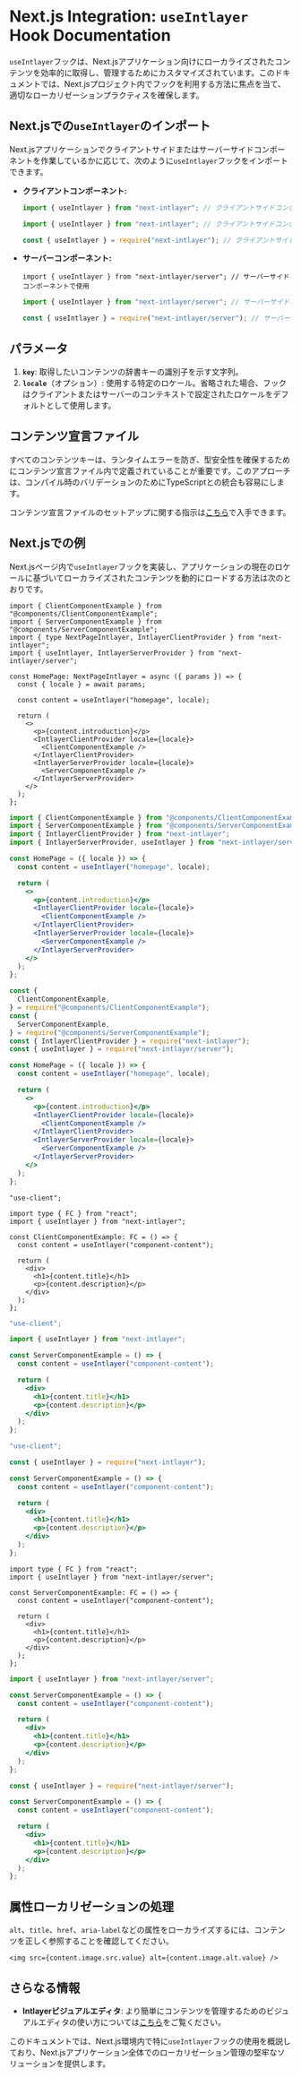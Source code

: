 # Next.js Integration: `useIntlayer` Hook Documentation

`useIntlayer`フックは、Next.jsアプリケーション向けにローカライズされたコンテンツを効率的に取得し、管理するためにカスタマイズされています。このドキュメントでは、Next.jsプロジェクト内でフックを利用する方法に焦点を当て、適切なローカリゼーションプラクティスを確保します。

## Next.jsでの`useIntlayer`のインポート

Next.jsアプリケーションでクライアントサイドまたはサーバーサイドコンポーネントを作業しているかに応じて、次のように`useIntlayer`フックをインポートできます。

- **クライアントコンポーネント:**

  ```typescript codeFormat="typescript"
  import { useIntlayer } from "next-intlayer"; // クライアントサイドコンポーネントで使用
  ```

  ```javascript codeFormat="esm"
  import { useIntlayer } from "next-intlayer"; // クライアントサイドコンポーネントで使用
  ```

  ```javascript codeFormat="commonjs"
  const { useIntlayer } = require("next-intlayer"); // クライアントサイドコンポーネントで使用
  ```

- **サーバーコンポーネント:**

  ```tsx codeFormat="typescript"
  import { useIntlayer } from "next-intlayer/server"; // サーバーサイドコンポーネントで使用
  ```

  ```javascript codeFormat="esm"
  import { useIntlayer } from "next-intlayer/server"; // サーバーサイドコンポーネントで使用
  ```

  ```javascript codeFormat="commonjs"
  const { useIntlayer } = require("next-intlayer/server"); // サーバーサイドコンポーネントで使用
  ```

## パラメータ

1. **`key`**: 取得したいコンテンツの辞書キーの識別子を示す文字列。
2. **`locale`**（オプション）: 使用する特定のロケール。省略された場合、フックはクライアントまたはサーバーのコンテキストで設定されたロケールをデフォルトとして使用します。

## コンテンツ宣言ファイル

すべてのコンテンツキーは、ランタイムエラーを防ぎ、型安全性を確保するためにコンテンツ宣言ファイル内で定義されていることが重要です。このアプローチは、コンパイル時のバリデーションのためにTypeScriptとの統合も容易にします。

コンテンツ宣言ファイルのセットアップに関する指示は[こちら](https://github.com/aymericzip/intlayer/blob/main/docs/ja/dictionary/get_started.md)で入手できます。

## Next.jsでの例

Next.jsページ内で`useIntlayer`フックを実装し、アプリケーションの現在のロケールに基づいてローカライズされたコンテンツを動的にロードする方法は次のとおりです。

```tsx fileName="src/pages/[locale]/index.tsx" codeFormat="typescript"
import { ClientComponentExample } from "@components/ClientComponentExample";
import { ServerComponentExample } from "@components/ServerComponentExample";
import { type NextPageIntlayer, IntlayerClientProvider } from "next-intlayer";
import { useIntlayer, IntlayerServerProvider } from "next-intlayer/server";

const HomePage: NextPageIntlayer = async ({ params }) => {
  const { locale } = await params;

  const content = useIntlayer("homepage", locale);

  return (
    <>
      <p>{content.introduction}</p>
      <IntlayerClientProvider locale={locale}>
        <ClientComponentExample />
      </IntlayerClientProvider>
      <IntlayerServerProvider locale={locale}>
        <ServerComponentExample />
      </IntlayerServerProvider>
    </>
  );
};
```

```jsx fileName="src/pages/[locale]/index.csx" codeFormat="esm"
import { ClientComponentExample } from "@components/ClientComponentExample";
import { ServerComponentExample } from "@components/ServerComponentExample";
import { IntlayerClientProvider } from "next-intlayer";
import { IntlayerServerProvider, useIntlayer } from "next-intlayer/server";

const HomePage = ({ locale }) => {
  const content = useIntlayer("homepage", locale);

  return (
    <>
      <p>{content.introduction}</p>
      <IntlayerClientProvider locale={locale}>
        <ClientComponentExample />
      </IntlayerClientProvider>
      <IntlayerServerProvider locale={locale}>
        <ServerComponentExample />
      </IntlayerServerProvider>
    </>
  );
};
```

```jsx fileName="src/components/ClientComponentExample.csx" codeFormat="commonjs"
const {
  ClientComponentExample,
} = require("@components/ClientComponentExample");
const {
  ServerComponentExample,
} = require("@components/ServerComponentExample");
const { IntlayerClientProvider } = require("next-intlayer");
const { useIntlayer } = require("next-intlayer/server");

const HomePage = ({ locale }) => {
  const content = useIntlayer("homepage", locale);

  return (
    <>
      <p>{content.introduction}</p>
      <IntlayerClientProvider locale={locale}>
        <ClientComponentExample />
      </IntlayerClientProvider>
      <IntlayerServerProvider locale={locale}>
        <ServerComponentExample />
      </IntlayerServerProvider>
    </>
  );
};
```

```tsx fileName="src/components/ClientComponentExample.tsx" codeFormat="typescript"
"use-client";

import type { FC } from "react";
import { useIntlayer } from "next-intlayer";

const ClientComponentExample: FC = () => {
  const content = useIntlayer("component-content");

  return (
    <div>
      <h1>{content.title}</h1>
      <p>{content.description}</p>
    </div>
  );
};
```

```jsx fileName="src/components/ClientComponentExample.msx" codeFormat="esm"
"use-client";

import { useIntlayer } from "next-intlayer";

const ServerComponentExample = () => {
  const content = useIntlayer("component-content");

  return (
    <div>
      <h1>{content.title}</h1>
      <p>{content.description}</p>
    </div>
  );
};
```

```jsx fileName="src/components/ClientComponentExample.csx" codeFormat="commonjs"
"use-client";

const { useIntlayer } = require("next-intlayer");

const ServerComponentExample = () => {
  const content = useIntlayer("component-content");

  return (
    <div>
      <h1>{content.title}</h1>
      <p>{content.description}</p>
    </div>
  );
};
```

```tsx fileName="src/components/ServerComponentExample.tsx" codeFormat="typescript"
import type { FC } from "react";
import { useIntlayer } from "next-intlayer/server";

const ServerComponentExample: FC = () => {
  const content = useIntlayer("component-content");

  return (
    <div>
      <h1>{content.title}</h1>
      <p>{content.description}</p>
    </div>
  );
};
```

```jsx fileName="src/components/ServerComponentExample.mjx" codeFormat="esm"
import { useIntlayer } from "next-intlayer/server";

const ServerComponentExample = () => {
  const content = useIntlayer("component-content");

  return (
    <div>
      <h1>{content.title}</h1>
      <p>{content.description}</p>
    </div>
  );
};
```

```jsx fileName="src/components/ServerComponentExample.csx" codeFormat="commonjs"
const { useIntlayer } = require("next-intlayer/server");

const ServerComponentExample = () => {
  const content = useIntlayer("component-content");

  return (
    <div>
      <h1>{content.title}</h1>
      <p>{content.description}</p>
    </div>
  );
};
```

## 属性ローカリゼーションの処理

`alt`、`title`、`href`、`aria-label`などの属性をローカライズするには、コンテンツを正しく参照することを確認してください。

```tsx
<img src={content.image.src.value} alt={content.image.alt.value} />
```

## さらなる情報

- **Intlayerビジュアルエディタ**: より簡単にコンテンツを管理するためのビジュアルエディタの使い方については[こちら](https://github.com/aymericzip/intlayer/blob/main/docs/ja/intlayer_editor.md)をご覧ください。

このドキュメントでは、Next.js環境内で特に`useIntlayer`フックの使用を概説しており、Next.jsアプリケーション全体でのローカリゼーション管理の堅牢なソリューションを提供します。
